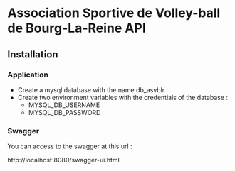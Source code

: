 # Association Sportive de Volley-ball de Bourg-La-Reine API

## Installation

### Application

- Create a mysql database with the name db_asvblr
- Create two environment variables with the credentials of the database :
    - MYSQL_DB_USERNAME
    - MYSQL_DB_PASSWORD

### Swagger

You can access to the swagger at this url :

http://localhost:8080/swagger-ui.html
